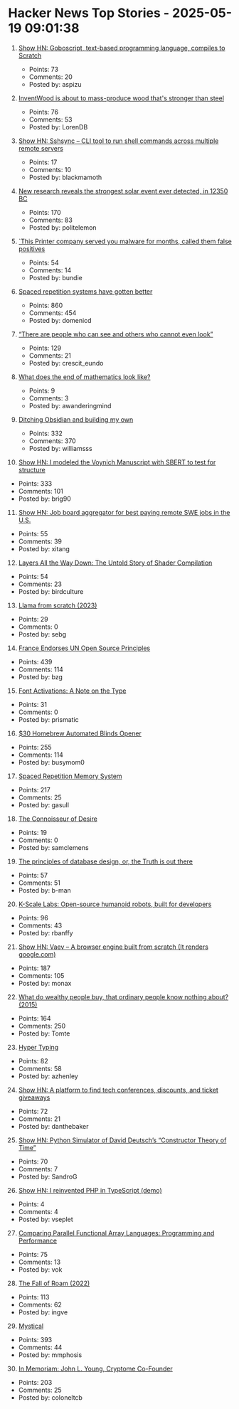 # Hacker News Top Stories - 2025-05-19 09:01:38

1. [Show HN: Goboscript, text-based programming language, compiles to Scratch](https://github.com/aspizu/goboscript)
   - Points: 73
   - Comments: 20
   - Posted by: aspizu

2. [InventWood is about to mass-produce wood that's stronger than steel](https://techcrunch.com/2025/05/12/inventwood-is-about-to-mass-produce-wood-thats-stronger-than-steel/)
   - Points: 76
   - Comments: 53
   - Posted by: LorenDB

3. [Show HN: Sshsync – CLI tool to run shell commands across multiple remote servers](https://github.com/Blackmamoth/sshsync)
   - Points: 17
   - Comments: 10
   - Posted by: blackmamoth

4. [New research reveals the strongest solar event ever detected, in 12350 BC](https://phys.org/news/2025-05-reveals-strongest-solar-event-bc.html)
   - Points: 170
   - Comments: 83
   - Posted by: politelemon

5. [`This Printer company served you malware for months, called them false positives](https://www.neowin.net/news/this-printer-company-served-you-malware-for-months-and-dismissed-it-as-false-positives/)
   - Points: 54
   - Comments: 14
   - Posted by: bundie

6. [Spaced repetition systems have gotten better](https://domenic.me/fsrs/)
   - Points: 860
   - Comments: 454
   - Posted by: domenicd

7. [“There are people who can see and others who cannot even look”](https://worldhistory.substack.com/p/there-are-people-who-can-see-and)
   - Points: 129
   - Comments: 21
   - Posted by: crescit_eundo

8. [What does the end of mathematics look like?](https://www.awanderingmind.blog/posts/2025-05-18-what-does-the-end-of-mathematics-look-like.html)
   - Points: 9
   - Comments: 3
   - Posted by: awanderingmind

9. [Ditching Obsidian and building my own](https://amberwilliams.io/blogs/building-my-own-pkms)
   - Points: 332
   - Comments: 370
   - Posted by: williamsss

10. [Show HN: I modeled the Voynich Manuscript with SBERT to test for structure](https://github.com/brianmg/voynich-nlp-analysis)
   - Points: 333
   - Comments: 101
   - Posted by: brig90

11. [Show HN: Job board aggregator for best paying remote SWE jobs in the U.S.](https://www.remoteswe.fyi)
   - Points: 55
   - Comments: 39
   - Posted by: xitang

12. [Layers All the Way Down: The Untold Story of Shader Compilation](https://moonside.games/posts/layers-all-the-way-down/)
   - Points: 54
   - Comments: 23
   - Posted by: birdculture

13. [Llama from scratch (2023)](https://blog.briankitano.com/llama-from-scratch/)
   - Points: 29
   - Comments: 0
   - Posted by: sebg

14. [France Endorses UN Open Source Principles](https://social.numerique.gouv.fr/@codegouvfr/114529954373492878)
   - Points: 439
   - Comments: 114
   - Posted by: bzg

15. [Font Activations: A Note on the Type](https://robhorning.substack.com/p/font-activations)
   - Points: 31
   - Comments: 0
   - Posted by: prismatic

16. [$30 Homebrew Automated Blinds Opener](https://sifter.org/~simon/journal/20240718.html)
   - Points: 255
   - Comments: 114
   - Posted by: busymom0

17. [Spaced Repetition Memory System](https://notes.andymatuschak.org/Spaced_repetition_memory_system)
   - Points: 217
   - Comments: 25
   - Posted by: gasull

18. [The Connoisseur of Desire](https://www.nybooks.com/articles/2025/05/29/the-connoisseur-of-desire-the-annotated-great-gatsby/)
   - Points: 19
   - Comments: 0
   - Posted by: samclemens

19. [The principles of database design, or, the Truth is out there](https://ebellani.github.io/blog/2025/the-principles-of-database-design-or-the-truth-is-out-there/)
   - Points: 57
   - Comments: 51
   - Posted by: b-man

20. [K-Scale Labs: Open-source humanoid robots, built for developers](https://www.kscale.dev/)
   - Points: 96
   - Comments: 43
   - Posted by: rbanffy

21. [Show HN: Vaev – A browser engine built from scratch (It renders google.com)](https://github.com/skift-org/vaev)
   - Points: 187
   - Comments: 105
   - Posted by: monax

22. [What do wealthy people buy, that ordinary people know nothing about? (2015)](https://old.reddit.com/r/AskReddit/comments/2s9u0s/comment/cnnmca8/)
   - Points: 164
   - Comments: 250
   - Posted by: Tomte

23. [Hyper Typing](https://pscanf.com/s/341/)
   - Points: 82
   - Comments: 58
   - Posted by: azhenley

24. [Show HN: A platform to find tech conferences, discounts, and ticket giveaways](https://www.tech.tickets/)
   - Points: 72
   - Comments: 21
   - Posted by: danthebaker

25. [Show HN: Python Simulator of David Deutsch’s “Constructor Theory of Time”](https://github.com/gvelesandro/constructor-theory-simulator)
   - Points: 70
   - Comments: 7
   - Posted by: SandroG

26. [Show HN: I reinvented PHP in TypeScript (demo)](https://github.com/vseplet/morph)
   - Points: 4
   - Comments: 4
   - Posted by: vseplet

27. [Comparing Parallel Functional Array Languages: Programming and Performance](https://arxiv.org/abs/2505.08906)
   - Points: 75
   - Comments: 13
   - Posted by: vok

28. [The Fall of Roam (2022)](https://every.to/superorganizers/the-fall-of-roam)
   - Points: 113
   - Comments: 62
   - Posted by: ingve

29. [Mystical](https://suberic.net/~dmm/projects/mystical/README.html)
   - Points: 393
   - Comments: 44
   - Posted by: mmphosis

30. [In Memoriam: John L. Young, Cryptome Co-Founder](https://www.eff.org/deeplinks/2025/05/memoriam-john-l-young-cryptome-co-founder)
   - Points: 203
   - Comments: 25
   - Posted by: coloneltcb

